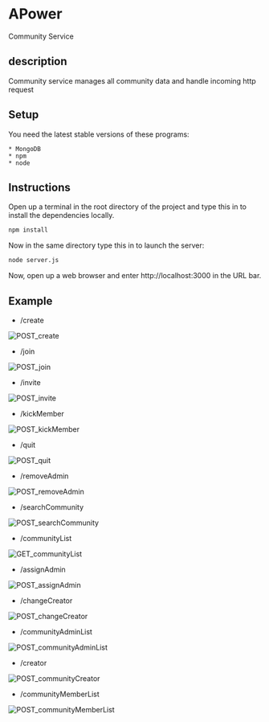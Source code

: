 # APower
Community Service

## description 
Community service manages all community data and handle incoming http request

## Setup 
You need the latest stable versions of these programs:

    * MongoDB
    * npm
    * node

## Instructions
Open up a terminal in the root directory of the project and type this in to install the dependencies locally.

```bash
npm install
```

Now in the same directory type this in to launch the server:

```bash
node server.js
```

Now, open up a web browser and enter http://localhost:3000 in the URL bar.

## Example

* /create

![POST_create](exampleImage/POST_create.PNG)

* /join

![POST_join](exampleImage/POST_join.PNG)

* /invite

![POST_invite](exampleImage/POST_invite.PNG)

* /kickMember

![POST_kickMember](exampleImage/POST_kickMember.PNG)

* /quit

![POST_quit](exampleImage/POST_quit.PNG)

* /removeAdmin

![POST_removeAdmin](exampleImage/POST_removeAdmin.PNG)

* /searchCommunity

![POST_searchCommunity](exampleImage/POST_searchCommunity.PNG)

* /communityList

![GET_communityList](exampleImage/POST_communityList.PNG)

* /assignAdmin

![POST_assignAdmin](exampleImage/POST_assignAdmin.PNG)

* /changeCreator

![POST_changeCreator](exampleImage/POST_changeCreator.PNG)

* /communityAdminList

![POST_communityAdminList](exampleImage/POST_communityAdminList.PNG)

* /creator

![POST_communityCreator](exampleImage/POST_communityCreator.PNG)

* /communityMemberList

![POST_communityMemberList](exampleImage/POST_communityMemberList.PNG)